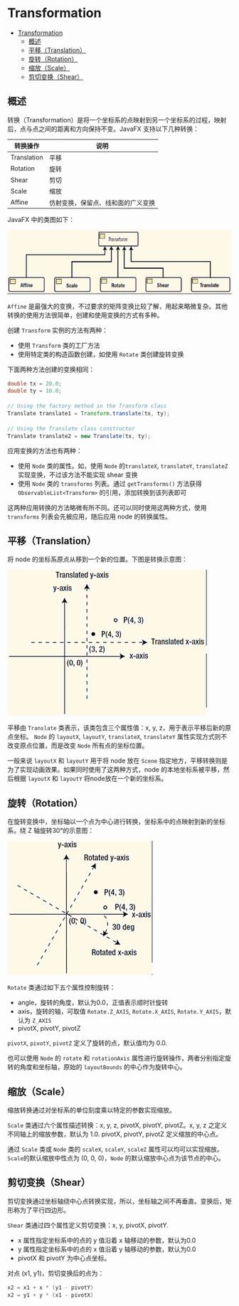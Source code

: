 # Transformation

- [Transformation](#transformation)
  - [概述](#概述)
  - [平移（Translation）](#平移translation)
  - [旋转（Rotation）](#旋转rotation)
  - [缩放（Scale）](#缩放scale)
  - [剪切变换（Shear）](#剪切变换shear)

## 概述

转换（Transformation）是将一个坐标系的点映射到另一个坐标系的过程，映射后，点与点之间的距离和方向保持不变。JavaFX 支持以下几种转换：

| 转换操作    | 说明                               |
| ----------- | ---------------------------------- |
| Translation | 平移                               |
| Rotation    | 旋转                               |
| Shear       | 剪切                               |
| Scale       | 缩放                               |
| Affine      | 仿射变换，保留点、线和面的广义变换 |

JavaFX 中的类图如下：

![transform](images/2019-06-05-19-07-11.png)

`Affine` 是最强大的变换，不过要求的矩阵变换比较了解，用起来略微复杂。其他转换的使用方法很简单，创建和使用变换的方式有多种。

创建 `Transform` 实例的方法有两种：

- 使用 `Transform` 类的工厂方法
- 使用特定类的构造函数创建，如使用 `Rotate` 类创建旋转变换

下面两种方法创建的变换相同：

```java
double tx = 20.0;
double ty = 10.0;

// Using the factory method in the Transform class
Translate translate1 = Transform.translate(tx, ty);

// Using the Translate class constructor
Translate translate2 = new Translate(tx, ty);
```

应用变换的方法也有两种：

- 使用 `Node` 类的属性。如，使用 `Node` 的`translateX`, `translateY`, `translateZ` 实现变换，不过该方法不能实现 shear 变换
- 使用 `Node` 类的 `transforms` 列表。通过 `getTransforms()` 方法获得 `ObservableList<Transform>` 的引用，添加转换到该列表即可

这两种应用转换的方法略微有所不同。还可以同时使用这两种方式，使用 `transforms` 列表会先被应用，随后应用 node 的转换属性。

## 平移（Translation）

将 node 的坐标系原点从移到一个新的位置。下图是转换示意图：

![translation](images/2019-06-05-19-08-13.png)

平移由 `Translate` 类表示，该类包含三个属性值：x, y, z，用于表示平移后新的原点坐标。
`Node` 的 `layoutX`, `layoutY`, `translateX`, `translateY` 属性实现方式则不改变原点位置，而是改变 `Node` 所有点的坐标位置。

一般来说 `layoutX` 和 `layoutY` 用于将 node 放在 `Scene` 指定地方，平移转换则是为了实现动画效果。如果同时使用了这两种方式，node 的本地坐标系被平移，然后根据 `layoutX` 和 `layoutY` 将node放在一个新的坐标系。

## 旋转（Rotation）

在旋转变换中，坐标轴以一个点为中心进行转换，坐标系中的点映射到新的坐标系。绕 Z 轴旋转30°的示意图：

![rotation](images/2019-06-05-19-08-35.png)

`Rotate` 类通过如下五个属性控制旋转：

- angle，旋转的角度，默认为0.0，正值表示顺时针旋转
- axis，旋转的轴，可取值 `Rotate.Z_AXIS`, `Rotate.X_AXIS`, `Rotate.Y_AXIS`，默认为 `Z_AXIS`
- pivotX, pivotY, pivotZ

`pivotX`, `pivotY`, `pivotZ` 定义了旋转的点，默认值均为 0.0.

也可以使用 `Node` 的 `rotate` 和 `rotationAxis` 属性进行旋转操作，两者分别指定旋转的角度和坐标轴，原始的 `layoutBounds` 的中心作为旋转中心。

## 缩放（Scale）

缩放转换通过对坐标系的单位刻度乘以特定的参数实现缩放。

`Scale` 类通过六个属性描述转换：x, y, z, pivotX, pivotY, pivotZ。x, y, z 之定义不同轴上的缩放参数，默认为 1.0. pivotX, pivotY, pivotZ 定义缩放的中心点。

通过 `Scale` 类或 `Node` 类的 `scaleX`, `scaleY`, `scaleZ` 属性可以均可以实现缩放。`Scale`的默认缩放中性点为 (0, 0, 0)，`Node` 的默认缩放中心点为该节点的中心。

## 剪切变换（Shear）

剪切变换通过坐标轴绕中心点转换实现，所以，坐标轴之间不再垂直。变换后，矩形称为了平行四边形。

`Shear` 类通过四个属性定义剪切变换：x, y, pivotX, pivotY.

- x 属性指定坐标系中的点的 y 值沿着 x 轴移动的参数，默认为0.0
- y 属性指定坐标系中的点的 x 值沿着 y 轴移动的参数，默认为0.0
- pivotX 和 pivotY 为中心点坐标。

对点 (x1, y1)，剪切变换后的点为：

```java
x2 = x1 + x * (y1 - pivotY)
x2 = y1 + y * (x1 - pivotX)
```
